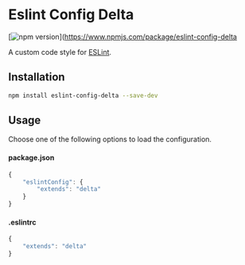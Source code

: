 # Eslint Config Delta

[![npm version](https://badgen.net/npm/v/eslint-config-delta?color=green)](https://www.npmjs.com/package/eslint-config-delta

A custom code style for [ESLint](https://eslint.org/).


## Installation

```sh
npm install eslint-config-delta --save-dev
``` 


## Usage

Choose one of the following options to load the configuration.

#### package.json

```js
{
	"eslintConfig": {
		"extends": "delta"
	}
}
```

#### .eslintrc

```js
{
	"extends": "delta"
}
```

